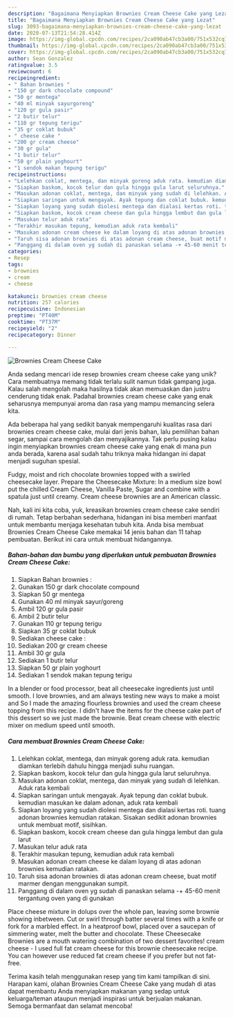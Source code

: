 ```yaml
---
description: "Bagaimana Menyiapkan Brownies Cream Cheese Cake yang Lezat"
title: "Bagaimana Menyiapkan Brownies Cream Cheese Cake yang Lezat"
slug: 3093-bagaimana-menyiapkan-brownies-cream-cheese-cake-yang-lezat
date: 2020-07-13T21:54:28.414Z
image: https://img-global.cpcdn.com/recipes/2ca090ab47cb3a00/751x532cq70/brownies-cream-cheese-cake-foto-resep-utama.jpg
thumbnail: https://img-global.cpcdn.com/recipes/2ca090ab47cb3a00/751x532cq70/brownies-cream-cheese-cake-foto-resep-utama.jpg
cover: https://img-global.cpcdn.com/recipes/2ca090ab47cb3a00/751x532cq70/brownies-cream-cheese-cake-foto-resep-utama.jpg
author: Sean Gonzalez
ratingvalue: 3.5
reviewcount: 6
recipeingredient:
- " Bahan brownies "
- "150 gr dark chocolate compound"
- "50 gr mentega"
- "40 ml minyak sayurgoreng"
- "120 gr gula pasir"
- "2 butir telur"
- "110 gr tepung terigu"
- "35 gr coklat bubuk"
- " cheese cake "
- "200 gr cream cheese"
- "30 gr gula"
- "1 butir telur"
- "50 gr plain yoghourt"
- "1 sendok makan tepung terigu"
recipeinstructions:
- "Lelehkan coklat, mentega, dan minyak goreng aduk rata. kemudian diamkan terlebih dahulu hingga menjadi suhu ruangan."
- "Siapkan baskom, kocok telur dan gula hingga gula larut seluruhnya."
- "Masukan adonan coklat, mentega, dan minyak yang sudah di lelehkan. Aduk rata kembali"
- "Siapkan saringan untuk mengayak. Ayak tepung dan coklat bubuk. kemudian masukan ke dalam adonan, aduk rata kembali"
- "Siapkan loyang yang sudah diolesi mentega dan dialasi kertas roti. tuang adonan brownies kemudian ratakan. Sisakan sedikit adonan brownies untuk membuat motif, sisihkan."
- "Siapkan baskom, kocok cream cheese dan gula hingga lembut dan gula larut"
- "Masukan telur aduk rata"
- "Terakhir masukan tepung, kemudian aduk rata kembali"
- "Masukan adonan cream cheese ke dalam loyang di atas adonan brownies kemudian ratakan."
- "Taruh sisa adonan brownies di atas adonan cream cheese, buat motif marmer dengan menggunakan sumpit."
- "Panggang di dalam oven yg sudah di panaskan selama -+ 45-60 menit tergantung oven yang di gunakan"
categories:
- Resep
tags:
- brownies
- cream
- cheese

katakunci: brownies cream cheese 
nutrition: 257 calories
recipecuisine: Indonesian
preptime: "PT40M"
cooktime: "PT37M"
recipeyield: "2"
recipecategory: Dinner

---
```



![Brownies Cream Cheese Cake](https://img-global.cpcdn.com/recipes/2ca090ab47cb3a00/751x532cq70/brownies-cream-cheese-cake-foto-resep-utama.jpg)

Anda sedang mencari ide resep brownies cream cheese cake yang unik? Cara membuatnya memang tidak terlalu sulit namun tidak gampang juga. Kalau salah mengolah maka hasilnya tidak akan memuaskan dan justru cenderung tidak enak. Padahal brownies cream cheese cake yang enak seharusnya mempunyai aroma dan rasa yang mampu memancing selera kita.

Ada beberapa hal yang sedikit banyak mempengaruhi kualitas rasa dari brownies cream cheese cake, mulai dari jenis bahan, lalu pemilihan bahan segar, sampai cara mengolah dan menyajikannya. Tak perlu pusing kalau ingin menyiapkan brownies cream cheese cake yang enak di mana pun anda berada, karena asal sudah tahu triknya maka hidangan ini dapat menjadi suguhan spesial.

Fudgy, moist and rich chocolate brownies topped with a swirled cheesecake layer. Prepare the Cheesecake Mixture: In a medium size bowl put the chilled Cream Cheese, Vanilla Paste, Sugar and combine with a spatula just until creamy. Cream cheese brownies are an American classic.


Nah, kali ini kita coba, yuk, kreasikan brownies cream cheese cake sendiri di rumah. Tetap berbahan sederhana, hidangan ini bisa memberi manfaat untuk membantu menjaga kesehatan tubuh kita. Anda bisa membuat Brownies Cream Cheese Cake memakai 14 jenis bahan dan 11 tahap pembuatan. Berikut ini cara untuk membuat hidangannya.

<!--inarticleads1-->

##### Bahan-bahan dan bumbu yang diperlukan untuk pembuatan Brownies Cream Cheese Cake:

1. Siapkan  Bahan brownies :
1. Gunakan 150 gr dark chocolate compound
1. Siapkan 50 gr mentega
1. Gunakan 40 ml minyak sayur/goreng
1. Ambil 120 gr gula pasir
1. Ambil 2 butir telur
1. Gunakan 110 gr tepung terigu
1. Siapkan 35 gr coklat bubuk
1. Sediakan  cheese cake :
1. Sediakan 200 gr cream cheese
1. Ambil 30 gr gula
1. Sediakan 1 butir telur
1. Siapkan 50 gr plain yoghourt
1. Sediakan 1 sendok makan tepung terigu


In a blender or food processor, beat all cheesecake ingredients just until smooth. I love brownies, and am always testing new ways to make a moist and So I made the amazing flourless brownies and used the cream cheese topping from this recipe. I didn&#39;t have the items for the cheese cake part of this dessert so we just made the brownie. Beat cream cheese with electric mixer on medium speed until smooth. 

<!--inarticleads2-->

##### Cara membuat Brownies Cream Cheese Cake:

1. Lelehkan coklat, mentega, dan minyak goreng aduk rata. kemudian diamkan terlebih dahulu hingga menjadi suhu ruangan.
1. Siapkan baskom, kocok telur dan gula hingga gula larut seluruhnya.
1. Masukan adonan coklat, mentega, dan minyak yang sudah di lelehkan. Aduk rata kembali
1. Siapkan saringan untuk mengayak. Ayak tepung dan coklat bubuk. kemudian masukan ke dalam adonan, aduk rata kembali
1. Siapkan loyang yang sudah diolesi mentega dan dialasi kertas roti. tuang adonan brownies kemudian ratakan. Sisakan sedikit adonan brownies untuk membuat motif, sisihkan.
1. Siapkan baskom, kocok cream cheese dan gula hingga lembut dan gula larut
1. Masukan telur aduk rata
1. Terakhir masukan tepung, kemudian aduk rata kembali
1. Masukan adonan cream cheese ke dalam loyang di atas adonan brownies kemudian ratakan.
1. Taruh sisa adonan brownies di atas adonan cream cheese, buat motif marmer dengan menggunakan sumpit.
1. Panggang di dalam oven yg sudah di panaskan selama -+ 45-60 menit tergantung oven yang di gunakan


Place cheese mixture in dolups over the whole pan, leaving some brownie showing inbetween. Cut or swirl through batter several times with a knife or fork for a marbled effect. In a heatproof bowl, placed over a saucepan of simmering water, melt the butter and chocolate. These Cheesecake Brownies are a mouth watering combination of two dessert favorites! cream cheese - I used full fat cream cheese for this brownie cheesecake recipe. You can however use reduced fat cream cheese if you prefer but not fat-free. 

Terima kasih telah menggunakan resep yang tim kami tampilkan di sini. Harapan kami, olahan Brownies Cream Cheese Cake yang mudah di atas dapat membantu Anda menyiapkan makanan yang sedap untuk keluarga/teman ataupun menjadi inspirasi untuk berjualan makanan. Semoga bermanfaat dan selamat mencoba!
